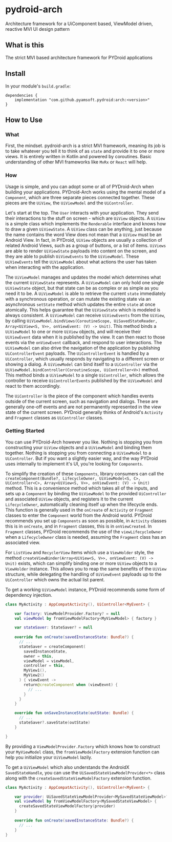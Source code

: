# pydroid-arch
Architecture framework for a UiComponent based, ViewModel driven, reactive MVI UI design pattern


## What is this

The strict MVI based architecture framework for PYDroid applications

## Install

In your module's `build.gradle`:
```
dependencies {
    implementation "com.github.pyamsoft.pydroid:arch:<version>"
}
```

## How to Use

### What

First, the mindset. pydroid-arch is a strict MVI framework, meaning its job is to take whatever you
tell it to think of as `state` and provide it to one or more views. It is entirely written in Kotlin
and powered by coroutines. Basic understanding of other MVI frameworks like `MvRx` or `React` will help.

### How

Usage is simple, and you can adopt some or all of PYDroid-Arch when building your applications.
PYDroid-Arch works using the mental model of a `Component`, which are three separate pieces connected
together. These pieces are the `UiView`, the `UiViewModel` and the `UiController`.

Let's start at the top. The `User` interacts with your application. They send their interactions to
the stuff on screen - which are `UiView` objects. A `UiView` is a simple class which implements the
`Renderable` interface and knows how to draw a given `UiViewState`. A `UiView` class can be anything,
just because the name contains the word View does not mean that a `UiView` must be an Android View.
In fact, in PYDroid, `UiView` objects are usually a collection of related Android Views, such as a
group of buttons, or a list of items. `UiViews` are able to render `UiViewState` payloads into content
on the screen, and they are able to publish `UiViewEvents` to the `UiViewModel`. These `UiViewEvents`
tell the `UiViewModel` about what actions the user has taken when interacting with the application.

The `UiViewModel` manages and updates the model which determines what the current `UiViewState`
represents. A `UiViewModel` can only hold one single `UiViewState` object, but that state can be as
complex or as simple as you need it to be. A `UiViewModel` is able to retrieve the current `state`
immediately with a synchronous operation, or can mutate the existing state via an asynchronous
`setState` method which updates the entire `state` at once atomically. This helps guarantee that the
`UiViewState` which is modeled is always consistent. A `UiViewModel` can receive `UiViewEvents` from
the `UiView`, by calling
`UiViewModel.bindViews(CoroutineScope, UiSavedStateReader, Array<UiView<S, V>>, onViewEvent: (V) -> Unit)`.
This method binds a `UiViewModel` to one or more `UiView` objects, and will receive their `UiViewEvent`
data when it is published by the view. It can then react to those events via the `onViewEvent`
callback, and respond to user interactions. The `UiViewModel` can also drive the navigation of the
application by publishing `UiControllerEvent` payloads. The `UiControllerEvent` is handled by a
`UiController`, which usually responds by navigating to a different screen or showing a dialog. A
`UiViewModel` can bind itself to a `UiController` via the
`UiViewModel.bindController(CoroutineScope, UiController<V>)` method. This method binds a `UiViewModel`
to a single `UiController`, which allows the controller to receive `UiControllerEvents` published by
the `UiViewModel` and react to them accordingly.

The `UiController` is the piece of the component which handles events outside of the current screen,
such as navigation and dialogs. These are generally one-off events and are not permanently represented
in the view state of the current screen. PYDroid generally thinks of Android's `Activity` and `Fragment`
classes as `UiController` classes.

### Getting Started

You can use PYDroid-Arch however you like. Nothing is stopping you from constructing your `UiView`
objects and a `UiViewModel` and binding them together. Nothing is stopping you from connecting a
`UiViewModel` to a `UiController`. But if you want a slightly easier way, and the way PYDroid uses
internally to implement it's UI, you're looking for `Components`.

To simplify the creation of these `Components`, library consumers can call the
`createComponent(Bundle?, LifecycleOwner, UiViewModel<S, C>, UiController<C>, Array<UiView<S, V>>, onViewEvent: (V) -> Unit)`
method. This is a convenience method which takes all of the inputs, and sets up a `Component` by
binding the `UiViewModel` to the provided `UiController` and associated `UiView` objects, and registers
it to the current `LifecycleOwner`, automatically cleaning itself up when the lifecycle ends.
This function is generally used in the `onCreate` of `Activity` or `Fragment` classes to enter the
`Component` world from the Android world. PYDroid recommends you set up `Components` as soon as
possible, in `Activity` classes this is in `onCreate`, and in `Fragment` classes, this is in
`onViewCreated`. In `Fragment` classes, PYDroid recommends the use of the `viewLifecycleOwner` when
a `LifecycleOwner` class is needed, assuming the `Fragment` class has an associated view.

For `ListView` and `RecyclerView` items which use a `ViewHolder` style, the method
`createViewBinder(Array<UiView<S, V>>, onViewEvent: (V) -> Unit)` exists, which can simplify binding
one or more `UiView` objects to a `ViewHolder` instance. This allows you to reap the same benefits
of the `UiView` structure, while delegating the handling of `UiViewEvent` payloads up to the
`UiController` which owns the actual list parent.

To get a working `UiViewModel` instance, PYDroid recommends some form of dependency injection.
```kotlin
class MyActivity : AppCompatActivity(), UiController<MyEvent> {

    var factory: ViewModelProvider.Factory? = null
    val viewModel by fromViewModelFactory<MyViewModel> { factory }

    var stateSaver: StateSaver? = null
    
    override fun onCreate(savedInstanceState: Bundle?) {
      // ...
      stateSaver = createComponent(
        savedInstanceState,
        owner = this,
        viewModel = viewModel,
        controller = this,
        MyView1(),
        MyView2()
      ) { viewEvent ->
        return@createComponent when (viewEevnt) {
          // ...
        }
      }
    }

    override fun onSaveInstanceState(outState: Bundle) {
      // ...
      stateSaver?.saveState(outState)
    }

}

```

By providing a `ViewModelProvider.Factory` which knows how to construct your `MyViewModel` class,
the `fromViewModelFactory` extension function can help you initialize your `UiViewModel` lazily.

To get a `UiViewModel` which also understands the AndroidX `SavedStateHandle`, you can use
the `UiSavedStateViewModelProvider<*>` class along with the `createSavedStateViewModelFactory`
extension function.

```kotlin
class MyActivity : AppCompatActivity(), UiController<MyEvent> {

    var provider: UiSavedStateViewModelProvider<MySavedStateViewModel>? = null
    val viewModel by fromViewModelFactory<MySavedStateViewModel> { 
      createSavedStateViewModelFactory(provider)
    }
    
    override fun onCreate(savedInstanceState: Bundle?) {
      // ...
    }
}

```